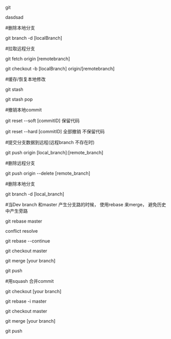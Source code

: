 ﻿
git 

dasdsad








#删除本地分支

git branch -d [localBranch]

#拉取远程分支

git fetch origin [remotebranch]

git checkout -b [localBranch] origin/[remotebranch]

#缓存/恢复本地修改

git stash

git stash pop

#撤销本地commit

git reset --soft [commitID] 保留代码

git reset --hard [commitID] 全部撤销 不保留代码

#提交分支数据到远程(远程branch 不存在时)

git push origin [local_branch]:[remote_branch]

#删除远程分支

git push origin --delete [remote_branch]

#删除本地分支

git branch -d [local_branch]

#当Dev branch 和master 产生分支路的时候， 使用rebase 来merge， 避免历史中产生旁路 

git rebase master

conflict resolve

git rebase --continue

git checkout master

git merge [your branch]

git push

#用squash 合并commit

git checkout [your branch]

git rebase -i master

git checkout master

git merge [your branch]

git push
